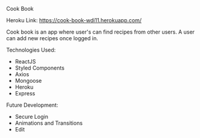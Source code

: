 Cook Book

Heroku Link: https://cook-book-wdi11.herokuapp.com/

Cook book is an app where user's can find recipes from other users. A user can add new recipes once logged in. 

Technologies Used: 
- ReactJS
- Styled Components
- Axios
- Mongoose
- Heroku
- Express

Future Development:
- Secure Login
- Animations and Transitions
- Edit

